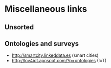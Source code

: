 # Miscellaneous links

## Unsorted



## Ontologies and surveys

- http://smartcity.linkeddata.es (smart cities)
- http://lov4iot.appspot.com/?p=ontologies (IoT)
